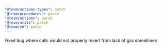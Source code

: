 ```yaml
---
"@tevm/actions-types": patch
"@tevm/procedures": patch
"@tevm/actions": patch
"@tevm/utils": patch
"@tevm/vm": patch
---
```


Fixed bug where calls would not properly revert from lack of gas sometimes
